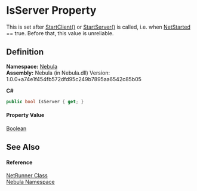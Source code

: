 # IsServer Property


This is set after <a href="M_Nebula_NetRunner_StartClient">StartClient()</a> or <a href="M_Nebula_NetRunner_StartServer">StartServer()</a> is called, i.e. when <a href="P_Nebula_NetRunner_NetStarted">NetStarted</a> == true. Before that, this value is unreliable.



## Definition
**Namespace:** <a href="N_Nebula">Nebula</a>  
**Assembly:** Nebula (in Nebula.dll) Version: 1.0.0+a74e1f454fb572dfd95c249b7895aa6542c85b05

**C#**
``` C#
public bool IsServer { get; }
```



#### Property Value
<a href="https://learn.microsoft.com/dotnet/api/system.boolean" target="_blank" rel="noopener noreferrer">Boolean</a>

## See Also


#### Reference
<a href="T_Nebula_NetRunner">NetRunner Class</a>  
<a href="N_Nebula">Nebula Namespace</a>  
